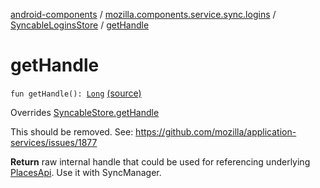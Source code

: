 [android-components](../../index.md) / [mozilla.components.service.sync.logins](../index.md) / [SyncableLoginsStore](index.md) / [getHandle](./get-handle.md)

# getHandle

`fun getHandle(): `[`Long`](https://kotlinlang.org/api/latest/jvm/stdlib/kotlin/-long/index.html) [(source)](https://github.com/mozilla-mobile/android-components/blob/master/components/service/sync-logins/src/main/java/mozilla/components/service/sync/logins/AsyncLoginsStorage.kt#L433)

Overrides [SyncableStore.getHandle](../../mozilla.components.concept.sync/-syncable-store/get-handle.md)

This should be removed. See: https://github.com/mozilla/application-services/issues/1877

**Return**
raw internal handle that could be used for referencing underlying [PlacesApi](#). Use it with SyncManager.

